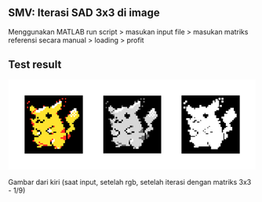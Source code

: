 ## SMV: Iterasi SAD 3x3 di image

Menggunakan MATLAB
run script > masukan input file > masukan matriks referensi secara manual > loading > profit

## Test result
![alt text](https://github.com/anggitoz/SMV/blob/main/testg/pikaresult2.png?raw=true)

Gambar dari kiri (saat input, setelah rgb, setelah iterasi dengan matriks 3x3 - 1/9)
